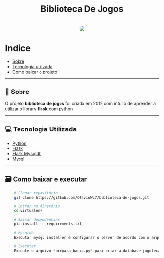 <h1 align="center">
    Biblioteca De Jogos
</h1>

<h1>
    <div align="center">
    <img src="https://ik.imagekit.io/ufu7kyad3y/giphy2.gif?ik-sdk-version=javascript-1.4.3&updatedAt=1672248984340">
    </div>
</h2>

# Indice
- [Sobre](#-sobre)
- [Tecnologia utilizada](#-tecnologia-utilizada)
- [Como baixar o projeto](#-como-baixar-e-executar)
___
## 📜 Sobre
O projeto **biblioteca de jogos** foi criado em 2019 com intuito de aprender a utilizar o library **flask** com python
___
## 💻 Tecnologia Utilizada

- [Python](https://www.python.org/downloads/release/python-358/)
- [Flask](https://pypi.org/project/Flask/)
- [Flask Mysqldb](https://pypi.org/project/Flask-MySQLdb/)
- [Mysql](https://dev.mysql.com/downloads/file/?id=514518)
___
## 🗃️ Como baixar e executar

```bash
    # Clonar repositório
    git clone https://github.com/OtavioWc7/biblioteca-de-jogos.git

    # Entrar no diretório
    cd virtualenv

    # Baixar dependências
    pip install -r requirements.txt

    # Mysqldb
    Executar mysql installer e configurar o server de acordo com o arquivo *config.py*

    # Executar
    Execute o arquivo *prepara_banco.py* para criar a database jogoteca e inserir os usuarios e os jogos, depois só iniciar o *jogoteca.py*
```